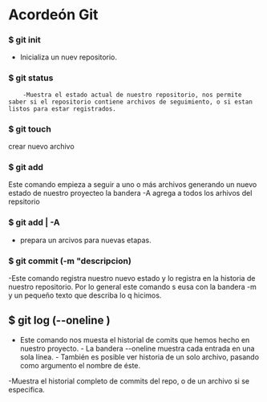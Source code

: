 # Acordeón Git

### $ git init
  * Inicializa un nuev repositorio.
 
### $ git status
        -Muestra el estado actual de nuestro repositorio, nos permite saber si el repositorio contiene archivos de seguimiento, o si estan listos para estar registrados.

### $ git touch
   crear nuevo archivo
### $ git add
  Este comando empieza a seguir a uno o más archivos generando un nuevo estado de nuestro proyecteo
 la bandera -A agrega a todos los arhivos del repsitorio

### $ git add <archivo> | -A
 - prepara un arcivos para nuevas etapas.
 
### $ git commit (-m "descripcion)
  -Este comando registra nuestro nuevo estado y lo registra en la historia de nuestro repositorio.
Por lo general este comando s eusa con la bandera -m  y un pequeño texto que describa lo q hicimos.

## $ git log (--oneline <archivo>)
- Este comando nos muesta el historial de comits que hemos hecho en nuestro proyecto.
        - La bandera --oneline muestra cada entrada en una sola línea.
        - También es posible ver historia de un solo archivo, pasando como argumento el nombre de éste.
        
-Muestra el historial completo de commits del repo, o de un archivo si se especifica.


